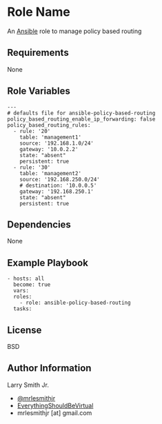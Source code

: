 Role Name
=========

An [Ansible] role to manage policy based routing

Requirements
------------

None

Role Variables
--------------
```
---
# defaults file for ansible-policy-based-routing
policy_based_routing_enable_ip_forwarding: false
policy_based_routing_rules:
  - rule: '20'
    table: 'management1'
    source: '192.168.1.0/24'
    gateway: '10.0.2.2'
    state: "absent"
    persistent: true
  - rule: '30'
    table: 'management2'
    source: '192.168.250.0/24'
    # destination: '10.0.0.5'
    gateway: '192.168.250.1'
    state: "absent"
    persistent: true
```

Dependencies
------------

None

Example Playbook
----------------

```
- hosts: all
  become: true
  vars:
  roles:
    - role: ansible-policy-based-routing
  tasks:
```

License
-------

BSD

Author Information
------------------

Larry Smith Jr.
- [@mrlesmithjr]
- [EverythingShouldBeVirtual]
- mrlesmithjr [at] gmail.com

[@mrlesmithjr]: <https://www.twitter.com/mrlesmithjr>
[EverythingShouldBeVirtual]: <http://www.everythingshouldbevirtual.com>

[Ansible]: <https://www.ansible.com>
